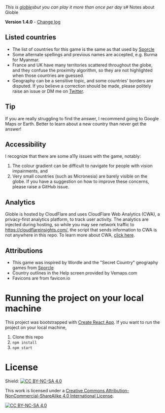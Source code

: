 *This is [globle](https://github.com/the-abe-train/globle)sbut you can play it more than once per day*
s# Notes about Globle

**Version 1.4.0** - [Change log](CHANGELOG.md)

## Listed countries
- The list of countries for this game is the same as that used by [Sporcle](https://www.sporcle.com/blog/2013/01/what-is-a-country/)
- Some alternate spellings and previous names are accepted, e.g. Burma for Myanmar.
- France and UK have many territories scattered throughout the globe, and they confuse the proximity algorithm, so they are not highlighted when those countries are guessed.
- Geography can be a sensitive topic, and some countries' borders are disputed. If you believe a correction should be made, please politely raise an issue or DM me on [Twitter](https://twitter.com/theAbeTrain).

## Tip
If you are really struggling to find the answer, I recommend going to Google Maps or Earth. Better to learn about a new country than never get the answer!

## Accessibility
I recognize that there are some a11y issues with the game, notably:
1. The colour gradient can be difficult to navigate for people with vision impairments, and
2. Very small countries (such as Micronesia) are barely visible on the globe.
If you have a suggestion on how to improve these concerns, please raise a GitHub issue.

## Analytics
Globle is hosted by CloudFlare and uses CloudFlare Web Analytics (CWA), a privacy-first analytics platform, to track user activity. The analytics are injected during hosting, so while you may see network traffic to https://cloudflareinsights.com/, the script that sends information to CWA is not anywhere in this repo. To learn more about CWA, [click here](https://www.cloudflare.com/en-gb/web-analytics/).

## Attributions
- This game was inspired by Wordle and the "Secret Country" geography games from [Sporcle](https://sporcle.com)
- Country outlines in the Help screen provided by Vemaps.com
- Favicons are from favicon.io

# Running the project on your local machine
This project was bootstrapped with [Create React App](https://github.com/facebook/create-react-app). If you want to run the project on your local machine,
1. Clone this repo
2. `npm install`
3. `npm start`

# License
Shield: [![CC BY-NC-SA 4.0][cc-by-nc-sa-shield]][cc-by-nc-sa]

This work is licensed under a
[Creative Commons Attribution-NonCommercial-ShareAlike 4.0 International License][cc-by-nc-sa].

[![CC BY-NC-SA 4.0][cc-by-nc-sa-image]][cc-by-nc-sa]

[cc-by-nc-sa]: http://creativecommons.org/licenses/by-nc-sa/4.0/
[cc-by-nc-sa-image]: https://licensebuttons.net/l/by-nc-sa/4.0/88x31.png
[cc-by-nc-sa-shield]: https://img.shields.io/badge/License-CC%20BY--NC--SA%204.0-lightgrey.svg

